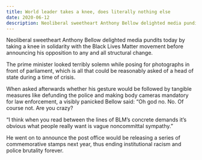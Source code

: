 ```yaml
---
title: World leader takes a knee, does literally nothing else
date: 2020-06-12
description: Neoliberal sweetheart Anthony Bellow delighted media pundits today by taking a knee in solidarity with the Black Lives Matter movement before announcing his opposition to any and all structural change.
---
```


Neoliberal sweetheart Anthony Bellow delighted media pundits today by taking a knee in solidarity with the Black Lives Matter movement before announcing his opposition to any and all structural change.

The prime minister looked terribly solemn while posing for photographs in front of parliament, which is all that could be reasonably asked of a head of state during a time of crisis.

When asked afterwards whether his gesture would be followed by tangible measures like defunding the police and making body cameras mandatory for law enforcement, a visibly panicked Bellow said: “Oh god no. No. Of course not. Are you crazy?

“I think when you read between the lines of BLM’s concrete demands it’s obvious what people really want is vague noncommittal sympathy.”

He went on to announce the post office would be releasing a series of commemorative stamps next year, thus ending institutional racism and police brutality forever.
